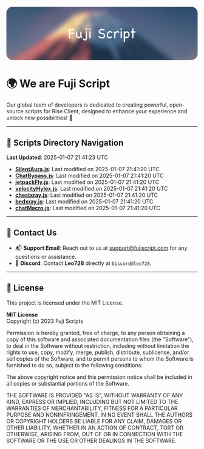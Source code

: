 ![Banner](.github/b.webp)

# 🌍 **We are Fuji Script**

Our global team of developers is dedicated to creating powerful, open-source scripts for Rise Client, designed to enhance your experience and unlock new possibilities! 🌟

---
<!-- SCRIPTS_NAVIGATION_START -->
## 📂 **Scripts Directory Navigation**

**Last Updated**: 2025-01-07 21:41:23 UTC

- **[SilentAura.js](scripts/SilentAura.js)**: Last modified on 2025-01-07 21:41:20 UTC
- **[ChatBypass.js](scripts/ChatBypass.js)**: Last modified on 2025-01-07 21:41:20 UTC
- **[jetpackFly.js](scripts/jetpackFly.js)**: Last modified on 2025-01-07 21:41:20 UTC
- **[velocityHylex.js](scripts/velocityHylex.js)**: Last modified on 2025-01-07 21:41:20 UTC
- **[chestxray.js](scripts/chestxray.js)**: Last modified on 2025-01-07 21:41:20 UTC
- **[bedxray.js](scripts/bedxray.js)**: Last modified on 2025-01-07 21:41:20 UTC
- **[chatMacro.js](scripts/chatMacro.js)**: Last modified on 2025-01-07 21:41:20 UTC

<!-- SCRIPTS_NAVIGATION_END -->

---

## 💬 **Contact Us**  
- 📬 **Support Email**: Reach out to us at [support@fujiscript.com](mailto:support@fujiscript.com) for any questions or assistance.  
- 💬 **Discord**: Contact **Leo728** directly at `Discord@leo728`.

---

## 📜 **License**

This project is licensed under the MIT License.  

**MIT License**  
Copyright (c) 2023 Fuji Scripts  

Permission is hereby granted, free of charge, to any person obtaining a copy of this software and associated documentation files (the "Software"), to deal in the Software without restriction, including without limitation the rights to use, copy, modify, merge, publish, distribute, sublicense, and/or sell copies of the Software, and to permit persons to whom the Software is furnished to do so, subject to the following conditions:  

The above copyright notice and this permission notice shall be included in all copies or substantial portions of the Software.  

THE SOFTWARE IS PROVIDED "AS IS", WITHOUT WARRANTY OF ANY KIND, EXPRESS OR IMPLIED, INCLUDING BUT NOT LIMITED TO THE WARRANTIES OF MERCHANTABILITY, FITNESS FOR A PARTICULAR PURPOSE AND NONINFRINGEMENT. IN NO EVENT SHALL THE AUTHORS OR COPYRIGHT HOLDERS BE LIABLE FOR ANY CLAIM, DAMAGES OR OTHER LIABILITY, WHETHER IN AN ACTION OF CONTRACT, TORT OR OTHERWISE, ARISING FROM, OUT OF OR IN CONNECTION WITH THE SOFTWARE OR THE USE OR OTHER DEALINGS IN THE SOFTWARE.  
